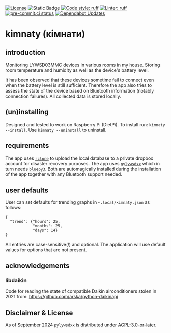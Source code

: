 
[![License](https://img.shields.io/github/license/mausy5043/kimnaty)](LICENSE)
![Static Badge](https://img.shields.io/badge/release-rolling-lightgreen)
[![Code style: ruff](https://img.shields.io/badge/code%20style-ruff-008800.svg)](https://github.com/astral-sh/ruff)
[![Linter: ruff](https://img.shields.io/badge/linter-ruff-008800.svg)](https://github.com/astral-sh/ruff)
[![pre-commit.ci status](https://results.pre-commit.ci/badge/github/Mausy5043/kimnaty/latest.svg)](https://results.pre-commit.ci/latest/github/Mausy5043/kimnaty/latest)
[![Dependabot Updates](https://github.com/Mausy5043/kimnaty/actions/workflows/dependabot/dependabot-updates/badge.svg)](https://github.com/Mausy5043/kimnaty/actions/workflows/dependabot/dependabot-updates)

# kimnaty (кімнати)

## introduction

Monitoring LYWSD03MMC devices in various rooms in my house. Storing room temperature and humidity as well as the
device's battery level.

It has been observed that these devices sometime fail to connect even when the battery level is still sufficient.
Therefore the app also tries to assess the state of the device based on Bluetooth information (notably connection
failures). All collected data is stored locally.

## (un)installing

Designed and tested to work on Raspberry Pi (DietPi).
To install run: `kimnaty --install`.
Use `kimnaty --uninstall` to uninstall.

## requirements
The app uses [`rclone`](https://rclone.org/) to upload the local database to a private dropbox account for
disaster recovery purposes.
The app uses [`pylywsdxx`](https://pypi.org/project/pylywsdxx/) which in turn
needs [`bluepy3`](https://pypi.org/project/bluepy3/). Both are automagically installed during the installation
of the app together with any Bluetooth support needed.

## user defaults
User can set defaults for trending graphs in `~.local/kimnaty.json` as follows:
```(json)
{
  "trend": {"hours": 25,
            "months": 25,
            "days": 14}
}
```
All entries are case-sensitive(!) and optional. The application will use default values for options that are not present.

## acknowledgements
### libdaikin

Code for reading the state of compatible Daikin airconditioners stolen in 2021
from: https://github.com/arska/python-daikinapi

## Disclaimer & License
As of September 2024 `pylywsdxx` is distributed under [AGPL-3.0-or-later](LICENSE).
